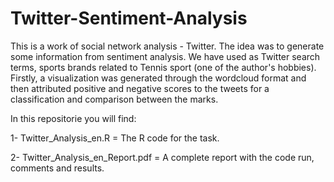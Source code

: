 # Twitter-Sentiment-Analysis

This is a work of social network analysis - Twitter. The idea was to generate some information from sentiment analysis. We have used as Twitter search terms, sports brands related to Tennis sport (one of the author's hobbies). Firstly, a visualization was generated through the wordcloud format and then attributed positive and negative scores to the tweets for a classification and comparison between the marks.

In this repositorie you will find:

1- Twitter_Analysis_en.R = The R code for the task.

2- Twitter_Analysis_en_Report.pdf = A complete report with the code run, comments and results.
